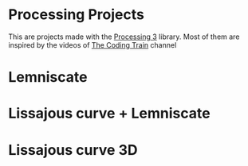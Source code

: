 # Processing Projects

This are projects made with the [Processing 3](https://processing.org/) library. Most of them are inspired by the videos of [The Coding Train](https://www.youtube.com/channel/UCvjgXvBlbQiydffZU7m1_aw) channel

# Lemniscate

# Lissajous curve + Lemniscate

# Lissajous curve 3D
